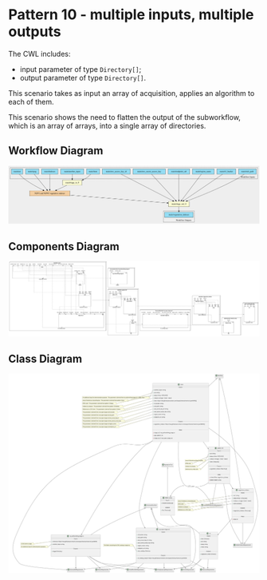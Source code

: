 # Pattern 10 - multiple inputs, multiple outputs

The CWL includes:

- input parameter of type `Directory[]`;
- output parameter of type `Directory[]`.

This scenario takes as input an array of acquisition, applies an algorithm to each of them.

This scenario shows the need to flatten the output of the subworkflow, which is an array of arrays, into a single array of directories.

## Workflow Diagram

![file](./diagrams/pattern-10/workflow.svg)

## Components Diagram

![file](./diagrams/pattern-10/components.svg)

## Class Diagram

![file](./diagrams/pattern-10/class.svg)
